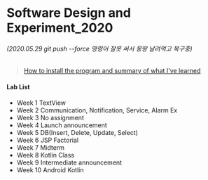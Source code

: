 # Software Design and Experiment_2020

######  (2020.05.29 git push --force 명령어 잘못 써서 몽땅 날려먹고 복구중)  

>[How to install the program and summary of what I've learned](https://github.com/ji-one/SoftwareExperiment_2020/wiki)

#### Lab List
- Week 1 TextView
- Week 2 Communication, Notification, Service, Alarm Ex  
- Week 3 No assignment  
- Week 4 Launch announcement  
- Week 5 DB(Insert, Delete, Update, Select)  
- Week 6 JSP Factorial  
- Week 7 Midterm  
- Week 8 Kotlin Class  
- Week 9 Intermediate announcement  
- Week 10 Android Kotlin  
